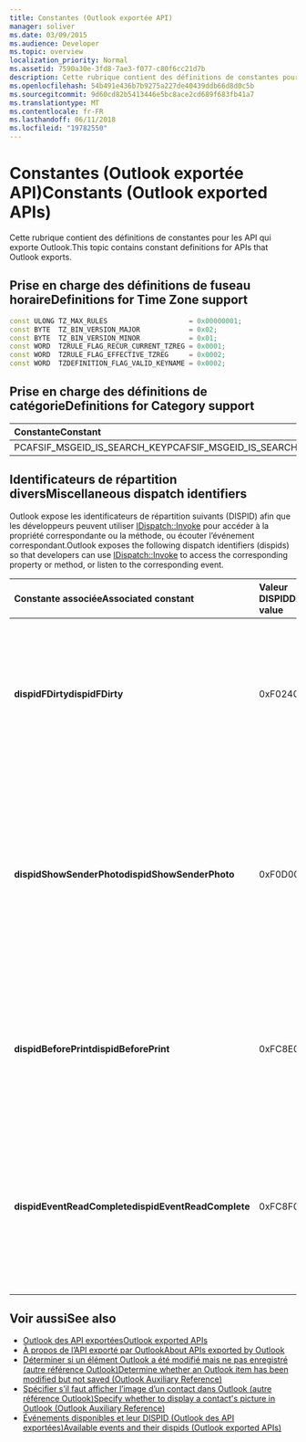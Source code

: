 ```yaml
---
title: Constantes (Outlook exportée API)
manager: soliver
ms.date: 03/09/2015
ms.audience: Developer
ms.topic: overview
localization_priority: Normal
ms.assetid: 7590a30e-3fd8-7ae3-f077-c80f6cc21d7b
description: Cette rubrique contient des définitions de constantes pour les API qui exporte Outlook.
ms.openlocfilehash: 54b491e436b7b9275a227de40439ddb66d8d0c5b
ms.sourcegitcommit: 9d60cd82b5413446e5bc8ace2cd689f683fb41a7
ms.translationtype: MT
ms.contentlocale: fr-FR
ms.lasthandoff: 06/11/2018
ms.locfileid: "19782550"
---
```

# <a name="constants-outlook-exported-apis"></a><span data-ttu-id="53ae0-103">Constantes (Outlook exportée API)</span><span class="sxs-lookup"><span data-stu-id="53ae0-103">Constants (Outlook exported APIs)</span></span>

<span data-ttu-id="53ae0-104">Cette rubrique contient des définitions de constantes pour les API qui exporte Outlook.</span><span class="sxs-lookup"><span data-stu-id="53ae0-104">This topic contains constant definitions for APIs that Outlook exports.</span></span>
  
## <a name="definitions-for-time-zone-support"></a><span data-ttu-id="53ae0-105">Prise en charge des définitions de fuseau horaire</span><span class="sxs-lookup"><span data-stu-id="53ae0-105">Definitions for Time Zone support</span></span>

```cpp
const ULONG TZ_MAX_RULES                    = 0x00000001;  
const BYTE  TZ_BIN_VERSION_MAJOR            = 0x02;  
const BYTE  TZ_BIN_VERSION_MINOR            = 0x01; 
const WORD  TZRULE_FLAG_RECUR_CURRENT_TZREG = 0x0001; 
const WORD  TZRULE_FLAG_EFFECTIVE_TZREG     = 0x0002; 
const WORD  TZDEFINITION_FLAG_VALID_KEYNAME = 0x0002;
```

## <a name="definitions-for-category-support"></a><span data-ttu-id="53ae0-106">Prise en charge des définitions de catégorie</span><span class="sxs-lookup"><span data-stu-id="53ae0-106">Definitions for Category support</span></span>

|<span data-ttu-id="53ae0-107">**Constante**</span><span class="sxs-lookup"><span data-stu-id="53ae0-107">**Constant**</span></span>|<span data-ttu-id="53ae0-108">**Définition**</span><span class="sxs-lookup"><span data-stu-id="53ae0-108">**Definition**</span></span>|
|:-----|:-----|
|<span data-ttu-id="53ae0-109">PCAFSIF_MSGEID_IS_SEARCH_KEY</span><span class="sxs-lookup"><span data-stu-id="53ae0-109">PCAFSIF_MSGEID_IS_SEARCH_KEY</span></span>  <br/> |<span data-ttu-id="53ae0-110">0x00000001</span><span class="sxs-lookup"><span data-stu-id="53ae0-110">0x00000001</span></span>  <br/> |
   
## <a name="miscellaneous-dispatch-identifiers"></a><span data-ttu-id="53ae0-111">Identificateurs de répartition divers</span><span class="sxs-lookup"><span data-stu-id="53ae0-111">Miscellaneous dispatch identifiers</span></span>

<span data-ttu-id="53ae0-112">Outlook expose les identificateurs de répartition suivants (DISPID) afin que les développeurs peuvent utiliser [IDispatch::Invoke](http://msdn.microsoft.com/library/automat.idispatch_invoke%28Office.15%29.aspx) pour accéder à la propriété correspondante ou la méthode, ou écouter l’événement correspondant.</span><span class="sxs-lookup"><span data-stu-id="53ae0-112">Outlook exposes the following dispatch identifiers (dispids) so that developers can use [IDispatch::Invoke](http://msdn.microsoft.com/library/automat.idispatch_invoke%28Office.15%29.aspx) to access the corresponding property or method, or listen to the corresponding event.</span></span> 
  
|<span data-ttu-id="53ae0-113">**Constante associée**</span><span class="sxs-lookup"><span data-stu-id="53ae0-113">**Associated constant**</span></span>|<span data-ttu-id="53ae0-114">**Valeur DISPID**</span><span class="sxs-lookup"><span data-stu-id="53ae0-114">**Dispid value**</span></span>|<span data-ttu-id="53ae0-115">**Description**</span><span class="sxs-lookup"><span data-stu-id="53ae0-115">**Description**</span></span>|<span data-ttu-id="53ae0-116">**Interface applicable**</span><span class="sxs-lookup"><span data-stu-id="53ae0-116">**Applicable interface**</span></span>|
|:-----|:-----|:-----|:-----|
|<span data-ttu-id="53ae0-117">**dispidFDirty**</span><span class="sxs-lookup"><span data-stu-id="53ae0-117">**dispidFDirty**</span></span> <br/> |<span data-ttu-id="53ae0-118">0xF024</span><span class="sxs-lookup"><span data-stu-id="53ae0-118">0xF024</span></span>  <br/> |<span data-ttu-id="53ae0-119">Utilisé pour appeler la propriété correspondante sur un élément pour vérifier si l’élément a été modifié mais n’a pas été enregistré.</span><span class="sxs-lookup"><span data-stu-id="53ae0-119">Used to invoke the corresponding property on an item to verify whether the item has been modified but has not been saved.</span></span>  <br/> |<span data-ttu-id="53ae0-120">Objets de niveau élément</span><span class="sxs-lookup"><span data-stu-id="53ae0-120">Item-level objects</span></span>  <br/> |
|<span data-ttu-id="53ae0-121">**dispidShowSenderPhoto**</span><span class="sxs-lookup"><span data-stu-id="53ae0-121">**dispidShowSenderPhoto**</span></span> <br/> |<span data-ttu-id="53ae0-122">0xF0D0</span><span class="sxs-lookup"><span data-stu-id="53ae0-122">0xF0D0</span></span>  <br/> |<span data-ttu-id="53ae0-123">Utilisé pour appeler la méthode correspondante dans l’Explorateur de solutions ou l’inspecteur pour spécifier s’il faut afficher l’image d’un contact, basé sur un argument donné.</span><span class="sxs-lookup"><span data-stu-id="53ae0-123">Used to invoke the corresponding method on the explorer or inspector to specify whether to display a contact's picture, based on a given argument.</span></span>  <br/> |<span data-ttu-id="53ae0-124">Objet Explorer ou inspector</span><span class="sxs-lookup"><span data-stu-id="53ae0-124">Explorer or inspector</span></span>  <br/> |
|<span data-ttu-id="53ae0-125">**dispidBeforePrint**</span><span class="sxs-lookup"><span data-stu-id="53ae0-125">**dispidBeforePrint**</span></span> <br/> |<span data-ttu-id="53ae0-126">0xFC8E</span><span class="sxs-lookup"><span data-stu-id="53ae0-126">0xFC8E</span></span>  <br/> |<span data-ttu-id="53ae0-127">Permet de gérer l’événement à partir de la fonction **IDispatch::Invoke** qui se déclenche avant une opération d’impression.</span><span class="sxs-lookup"><span data-stu-id="53ae0-127">Used to handle the event from the **IDispatch::Invoke** function that fires before a printing operation.</span></span>  <br/> |<span data-ttu-id="53ae0-128">Application</span><span class="sxs-lookup"><span data-stu-id="53ae0-128">Application</span></span>  <br/> |
|<span data-ttu-id="53ae0-129">**dispidEventReadComplete**</span><span class="sxs-lookup"><span data-stu-id="53ae0-129">**dispidEventReadComplete**</span></span> <br/> |<span data-ttu-id="53ae0-130">0xFC8F</span><span class="sxs-lookup"><span data-stu-id="53ae0-130">0xFC8F</span></span>  <br/> |<span data-ttu-id="53ae0-131">Permet de gérer l’événement à partir de la fonction **IDispatch::Invoke** qui se déclenche quand Outlook est terminée, les propriétés de l’élément de lecture.</span><span class="sxs-lookup"><span data-stu-id="53ae0-131">Used to handle the event from the **IDispatch::Invoke** function that fires when Outlook has completed reading the properties of the item.</span></span>  <br/> |<span data-ttu-id="53ae0-132">Objets de niveau élément</span><span class="sxs-lookup"><span data-stu-id="53ae0-132">Item-level objects</span></span>  <br/> |
   
## <a name="see-also"></a><span data-ttu-id="53ae0-133">Voir aussi</span><span class="sxs-lookup"><span data-stu-id="53ae0-133">See also</span></span>

- [<span data-ttu-id="53ae0-134">Outlook des API exportées</span><span class="sxs-lookup"><span data-stu-id="53ae0-134">Outlook exported APIs</span></span>](outlook-exported-apis.md)
- [<span data-ttu-id="53ae0-135">À propos de l’API exporté par Outlook</span><span class="sxs-lookup"><span data-stu-id="53ae0-135">About APIs exported by Outlook</span></span>](about-apis-exported-by-outlook.md)
- [<span data-ttu-id="53ae0-136">Déterminer si un élément Outlook a été modifié mais ne pas enregistré (autre référence Outlook)</span><span class="sxs-lookup"><span data-stu-id="53ae0-136">Determine whether an Outlook item has been modified but not saved (Outlook Auxiliary Reference)</span></span>](how-to-determine-if-outlook-item-has-been-modified-but-not-saved.md)
- [<span data-ttu-id="53ae0-137">Spécifier s’il faut afficher l’image d’un contact dans Outlook (autre référence Outlook)</span><span class="sxs-lookup"><span data-stu-id="53ae0-137">Specify whether to display a contact's picture in Outlook (Outlook Auxiliary Reference)</span></span>](https://msdn.microsoft.com/fr-fr/library/office/gg262879.aspx)
- [<span data-ttu-id="53ae0-138">Événements disponibles et leur DISPID (Outlook des API exportées)</span><span class="sxs-lookup"><span data-stu-id="53ae0-138">Available events and their dispids (Outlook exported APIs)</span></span>](available-events-and-their-dispids-outlook-exported-apis.md)

